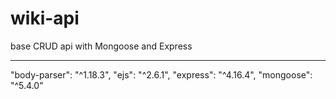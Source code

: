 # wiki-api
base CRUD api with Mongoose and Express 
<hr>
"body-parser": "^1.18.3",
"ejs": "^2.6.1",
"express": "^4.16.4",
"mongoose": "^5.4.0"
